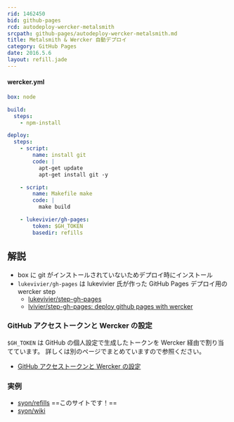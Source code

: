 ```yaml
---
rid: 1462450
bid: github-pages
rcd: autodeploy-wercker-metalsmith
srcpath: github-pages/autodeploy-wercker-metalsmith.md
title: Metalsmith & Wercker 自動デプロイ
category: GitHub Pages
date: 2016.5.6
layout: refill.jade
---
```


#### wercker.yml
```yaml
box: node

build:
  steps:
    - npm-install

deploy:
  steps:
    - script:
        name: install git
        code: |
          apt-get update
          apt-get install git -y

    - script:
        name: Makefile make
        code: |
          make build

    - lukevivier/gh-pages:
        token: $GH_TOKEN
        basedir: refills
```


## 解説

- box に git がインストールされていないためデプロイ時にインストール
- `lukevivier/gh-pages` は lukevivier 氏が作った GitHub Pages デプロイ用の wercker step
  - [lukevivier/step-gh-pages](https://app.wercker.com/#applications/51f71ee369cd738a32001822/tab/details/)
  - [lvivier/step-gh-pages: deploy github pages with wercker](https://github.com/lvivier/step-gh-pages)

### GitHub アクセストークンと Wercker の設定
`$GH_TOKEN` は GitHub の個人設定で生成したトークンを Wercker 経由で割り当てています。
詳しくは別のページでまとめていますので参照ください。

- [GitHub アクセストークンと Wercker の設定](../oauth-access-token/)

### 実例

- [syon/refills](https://github.com/syon/refills) ==このサイトです！==
- [syon/wiki](https://github.com/syon/wiki)
